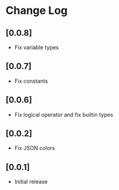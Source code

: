# Change Log

## [0.0.8]
- Fix variable types

## [0.0.7]
- Fix constants

## [0.0.6]
- Fix logical operator and fix builtin types

## [0.0.2]
- Fix JSON colors

## [0.0.1]
- Initial release